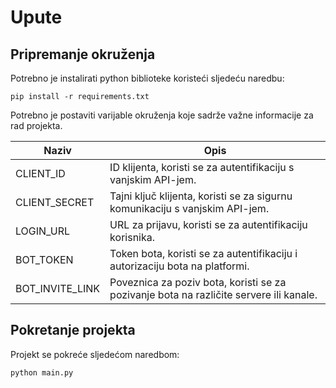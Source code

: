 
# Upute

## Pripremanje okruženja

Potrebno je instalirati python biblioteke koristeći sljedeću naredbu:
```console
pip install -r requirements.txt 
```

Potrebno je postaviti varijable okruženja koje sadrže važne informacije za rad projekta.

| Naziv | Opis |
| - | - |
| CLIENT_ID |  ID klijenta, koristi se za autentifikaciju s vanjskim API-jem. |
| CLIENT_SECRET |  Tajni ključ klijenta, koristi se za sigurnu komunikaciju s vanjskim API-jem. |
| LOGIN_URL |  URL za prijavu, koristi se za autentifikaciju korisnika. |
| BOT_TOKEN |  Token bota, koristi se za autentifikaciju i autorizaciju bota na platformi. |
| BOT_INVITE_LINK |  Poveznica za poziv bota, koristi se za pozivanje bota na različite servere ili kanale. |

## Pokretanje projekta

Projekt se pokreće sljedećom naredbom:
```console
python main.py
```
